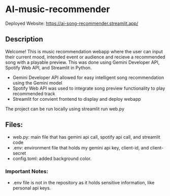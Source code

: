# AI-music-recommender
Deployed Website: https://ai-song-recommender.streamlit.app/ 

## Description
Welcome! This is music recommendation webapp where the user can input their current mood, intended event or audience and recieve a recommended song with a playable preview. This was done using Gemini Developer API, Spotify Web API, and Streamlit in Python.

- Gemini Developer API allowed for easy intelligent song recommendation using the Gemini model
- Spotify Web API was used to integrate song preview functionality to play recommended track 
- Streamlit for convient frontend to display and deploy webapp

The project can be run locally using streamlit run web.py

## Files:
- web.py: main file that has gemini api call, spotify api call, and streamlit code
- .env: environment file that holds my gemini api key, client-id, and client-secret
- config.toml: added background color.

### Important Notes:
- .env file is not in the repository as it holds sensitive information, like personal api keys.
